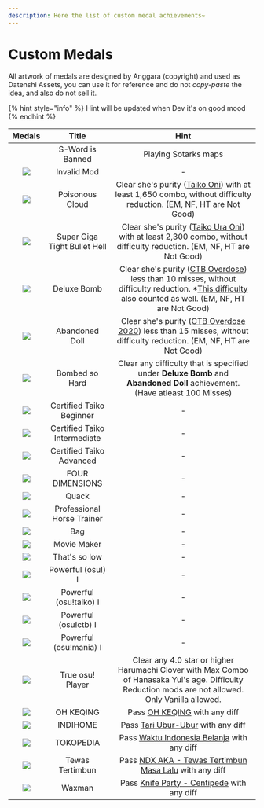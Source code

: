 ```yaml
---
description: Here the list of custom medal achievements~
---
```


# Custom Medals

All artwork of medals are designed by Anggara (copyright) and used as Datenshi Assets, you can use it for reference and do not _copy-paste_ the idea, and also do not sell it.

{% hint style="info" %}
Hint will be updated when Dev it's on good mood
{% endhint %}

|                                                                   Medals                                                                   |             Title            |                                                                                                                 Hint                                                                                                                 |
| :----------------------------------------------------------------------------------------------------------------------------------------: | :--------------------------: | :----------------------------------------------------------------------------------------------------------------------------------------------------------------------------------------------------------------------------------: |
| <img src="https://cdn.discordapp.com/attachments/874910377937354763/971411754460524644/rsz_mischief-0001.png" alt="" data-size="original"> |       S-Word is Banned       |                                                                                                         Playing Sotarks maps                                                                                                         |
|                  ![](https://cdn.discordapp.com/attachments/874910377937354763/971412001811230730/rsz\_mischief-0002.png)                  |          Invalid Mod         |                                                                                                                   -                                                                                                                  |
|                                         ![](https://assets.datenshi.pw/medals/web/purity-0001.png)                                         |        Poisonous Cloud       |                                       Clear she's purity ([Taiko Oni](https://osu.ppy.sh/beatmaps/2537487)) with at least 1,650 combo, without difficulty reduction. (EM, NF, HT are Not Good)                                       |
|                   ![](https://cdn.discordapp.com/attachments/874910377937354763/971413707089383434/rsz\_purity-0002.png)                   | Super Giga Tight Bullet Hell |                                     Clear she's purity ([Taiko Ura Oni](https://osu.ppy.sh/beatmaps/2570248)) with at least 2,300 combo, without difficulty reduction. (EM, NF, HT are Not Good)                                     |
|                                         ![](https://assets.datenshi.pw/medals/web/purity-0003.png)                                         |          Deluxe Bomb         | Clear she's purity ([CTB Overdose](https://osu.ppy.sh/beatmaps/2537488)) less than 10 misses, without difficulty reduction. \*[This difficulty](https://osu.ppy.sh/beatmaps/2559918) also counted as well. (EM, NF, HT are Not Good) |
|                                         ![](https://assets.datenshi.pw/medals/web/purity-0004.png)                                         |        Abandoned Doll        |                                      Clear she's purity ([CTB Overdose 2020](https://osu.ppy.sh/beatmaps/2570249)) less than 15 misses, without difficulty reduction. (EM, NF, HT are Not Good)                                      |
|                                         ![](https://assets.datenshi.pw/medals/web/purity-0005.png)                                         |        Bombed so Hard        |                                                      Clear any difficulty that is specified under **Deluxe Bomb** and **Abandoned Doll** achievement. (Have atleast 100 Misses)                                                      |
|                                       ![](https://assets.datenshi.pw/medals/web/rei-taiko-set-1.png)                                       |   Certified Taiko Beginner   |                                                                                                                   -                                                                                                                  |
|                                       ![](https://assets.datenshi.pw/medals/web/rei-taiko-set-2.png)                                       | Certified Taiko Intermediate |                                                                                                                   -                                                                                                                  |
|                                       ![](https://assets.datenshi.pw/medals/web/rei-taiko-set-3.png)                                       |   Certified Taiko Advanced   |                                                                                                                   -                                                                                                                  |
|                                        ![](https://assets.datenshi.pw/medals/web/dat-funni-0001.png)                                       |        FOUR DIMENSIONS       |                                                                                                                   -                                                                                                                  |
|                  ![](https://cdn.discordapp.com/attachments/874910377937354763/971415132464873543/rsz\_dat-funni-0002.png)                 |             Quack            |                                                                                                                   -                                                                                                                  |
|                  ![](https://cdn.discordapp.com/attachments/874910377937354763/971415377680674876/rsz\_dat-funni-0003.png)                 |  Professional Horse Trainer  |                                                                                                                   -                                                                                                                  |
|                  ![](https://cdn.discordapp.com/attachments/874910377937354763/971415661643440189/rsz\_dat-funni-0004.png)                 |              Bag             |                                                                                                                   -                                                                                                                  |
|                  ![](https://cdn.discordapp.com/attachments/874910377937354763/971415982780342322/rsz\_dat-funni-0005.png)                 |          Movie Maker         |                                                                                                                   -                                                                                                                  |
|                  ![](https://cdn.discordapp.com/attachments/874910377937354763/971417166995935272/rsz\_mischief-0003.png)                  |         That's so low        |                                                                                                                   -                                                                                                                  |
|                   ![](https://cdn.discordapp.com/attachments/874910377937354763/971418456023003147/rsz\_pp-power-std.png)                  |       Powerful (osu!) I      |                                                                                                                   -                                                                                                                  |
|                  ![](https://cdn.discordapp.com/attachments/874910377937354763/971418456475992144/rsz\_pp-power-taiko.png)                 |    Powerful (osu!taiko) I    |                                                                                                                   -                                                                                                                  |
|                   ![](https://cdn.discordapp.com/attachments/874910377937354763/971418459961434122/rsz\_pp-power-ctb.png)                  |     Powerful (osu!ctb) I     |                                                                                                                   -                                                                                                                  |
|                  ![](https://cdn.discordapp.com/attachments/874910377937354763/971418460196335646/rsz\_pp-power-mania.png)                 |    Powerful (osu!mania) I    |                                                                                                                   -                                                                                                                  |
|                  ![](https://cdn.discordapp.com/attachments/874910377937354763/971419709473951784/rsz\_mischief-0004.png)                  |       True osu! Player       |                                         Clear any 4.0 star or higher Harumachi Clover with Max Combo of Hanasaka Yui's age. Difficulty Reduction mods are not allowed. Only Vanilla allowed.                                         |
|                 ![](https://cdn.discordapp.com/attachments/874910377937354763/971420420307828807/rsz\_1dat-funni-0006.png)                 |           OH KEQING          |                                                                          Pass [OH KEQING](https://osu.ppy.sh/beatmapsets/1310276#osu/2716142) with any diff                                                                          |
|                                        ![](https://assets.datenshi.pw/medals/web/dat-funni-0007.png)                                       |           INDIHOME           |                                                                        Pass [Tari Ubur-Ubur](https://osu.ppy.sh/beatmapsets/1285848#osu/2671414) with any diff                                                                       |
|                                        ![](https://assets.datenshi.pw/medals/web/dat-funni-0008.png)                                       |           TOKOPEDIA          |                                                                   Pass [Waktu Indonesia Belanja](https://osu.ppy.sh/beatmapsets/1317201#osu/2729265) with any diff                                                                   |
|                                        ![](https://assets.datenshi.pw/medals/web/dat-funni-0009.png)                                       |        Tewas Tertimbun       |                                                             Pass [NDX AKA - Tewas Tertimbun Masa Lalu](https://osu.ppy.sh/beatmapsets/1207913#osu/2515303) with any diff                                                             |
|                                        ![](https://assets.datenshi.pw/medals/web/dat-funni-0010.png)                                       |            Waxman            |                                                                    Pass [Knife Party - Centipede](https://osu.ppy.sh/beatmapsets/150945#osu/372245) with any diff                                                                    |

